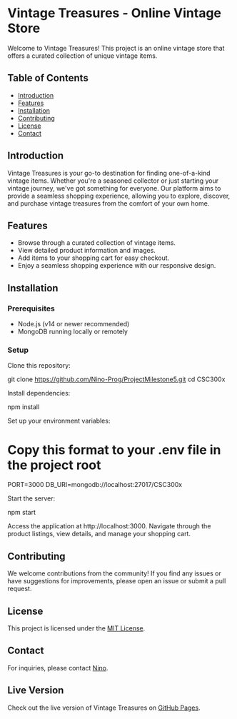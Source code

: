 # Vintage Treasures - Online Vintage Store

Welcome to Vintage Treasures! This project is an online vintage store that offers a curated collection of unique vintage items.

## Table of Contents

- [Introduction](#introduction)
- [Features](#features)
- [Installation](#installation)
- [Contributing](#contributing)
- [License](#license)
- [Contact](#contact)

## Introduction

Vintage Treasures is your go-to destination for finding one-of-a-kind vintage items. Whether you're a seasoned collector or just starting your vintage journey, we've got something for everyone. Our platform aims to provide a seamless shopping experience, allowing you to explore, discover, and purchase vintage treasures from the comfort of your own home.

## Features

- Browse through a curated collection of vintage items.
- View detailed product information and images.
- Add items to your shopping cart for easy checkout.
- Enjoy a seamless shopping experience with our responsive design.

## Installation

### Prerequisites
- Node.js (v14 or newer recommended)
- MongoDB running locally or remotely

### Setup
Clone this repository:

git clone https://github.com/Nino-Prog/ProjectMilestone5.git
cd CSC300x

Install dependencies:

npm install

Set up your environment variables:


# Copy this format to your .env file in the project root
PORT=3000
DB_URI=mongodb://localhost:27017/CSC300x


Start the server:

npm start

Access the application at http://localhost:3000. Navigate through the product listings, view details, and manage your shopping cart.

## Contributing

We welcome contributions from the community! If you find any issues or have suggestions for improvements, please open an issue or submit a pull request.

## License

This project is licensed under the [MIT License](LICENSE).

## Contact

For inquiries, please contact [Nino](mailto:nombongi2@gmail.com).

## Live Version

Check out the live version of Vintage Treasures on [GitHub Pages](https://Nino-prog.github.io/ProjectMilestone5/).

